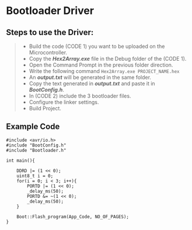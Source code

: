# Bootloader Driver

## Steps to use the Driver:
> - Build the code (CODE 1) you want to be uploaded on the Microcontroller.
> - Copy the ***Hex2Array.exe*** file in the Debug folder of the (CODE 1).
> - Open the Command Prompt in the previous folder direction.
> - Write the following command ```Hex2Array.exe PROJECT_NAME.hex ``` 
> - An ***output.txt*** will be generated in the same folder.
> - Copy the text generated in ***output.txt*** and paste it in ***BootConfig.h***.
> - In (CODE 2) include the 3 bootloader files.
> - Configure the linker settings.
> - Build Project.

## Example Code
```
#include <avr/io.h>
#include "BootConfig.h"
#include "Bootloader.h"

int main(){

	DDRD |= (1 << 0);
	uint8_t i = 0;
	for(i = 0; i < 3; i++){
		PORTD |= (1 << 0);
		_delay_ms(50);
		PORTD &= ~(1 << 0);
		_delay_ms(50);
	}

	Boot::Flash_program(App_Code, NO_OF_PAGES);
}

```

